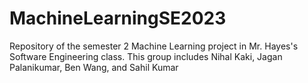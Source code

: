 # MachineLearningSE2023
Repository of the semester 2 Machine Learning project in Mr. Hayes's Software Engineering class. This group includes Nihal Kaki, Jagan Palanikumar, Ben Wang, and Sahil Kumar
